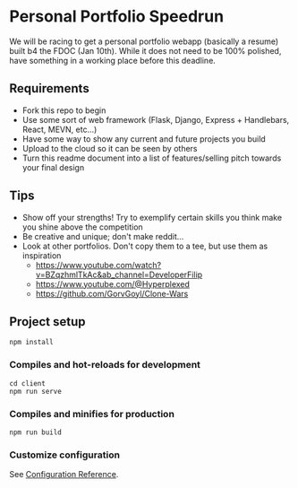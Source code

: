 # Personal Portfolio Speedrun
We will be racing to get a personal portfolio webapp (basically a resume) built b4 the FDOC (Jan 10th). While it does not need to be 100% polished, have something in a working place before this deadline.

## Requirements
* Fork this repo to begin
* Use some sort of web framework (Flask, Django, Express + Handlebars, React, MEVN, etc...)
* Have some way to show any current and future projects you build
* Upload to the cloud so it can be seen by others
* Turn this readme document into a list of features/selling pitch towards your final design

## Tips
* Show off your strengths! Try to exemplify certain skills you think make you shine above the competition
* Be creative and unique; don't make reddit...
* Look at other portfolios. Don't copy them to a tee, but use them as inspiration
  * https://www.youtube.com/watch?v=BZqzhmlTkAc&ab_channel=DeveloperFilip
  * https://www.youtube.com/@Hyperplexed
  * https://github.com/GorvGoyl/Clone-Wars


## Project setup
```
npm install
```

### Compiles and hot-reloads for development
```
cd client
npm run serve
```

### Compiles and minifies for production
```
npm run build
```

### Customize configuration
See [Configuration Reference](https://cli.vuejs.org/config/).
